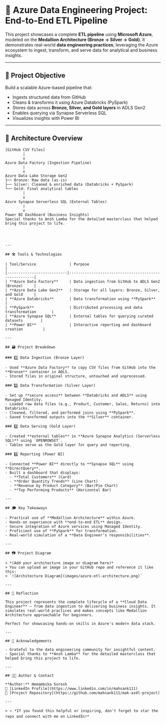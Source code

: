 # 🧩 Azure Data Engineering Project: End-to-End ETL Pipeline

This project showcases a complete **ETL pipeline** using **Microsoft Azure**, modeled on the **Medallion Architecture (Bronze → Silver → Gold)**. It demonstrates real-world **data engineering practices**, leveraging the Azure ecosystem to ingest, transform, and serve data for analytical and business insights.

---

## 🎯 Project Objective

Build a scalable Azure-based pipeline that:

- Ingests structured data from GitHub
- Cleans & transforms it using Azure Databricks (PySpark)
- Stores data across **Bronze, Silver, and Gold layers** in ADLS Gen2
- Enables querying via Synapse Serverless SQL
- Visualizes insights with Power BI

---

## 🧬 Architecture Overview

```plaintext
[GitHub CSV Files]
        |
        v
Azure Data Factory (Ingestion Pipeline)
        |
        v
Azure Data Lake Storage Gen2
├── Bronze: Raw data (as-is)
├── Silver: Cleaned & enriched data (Databricks + PySpark)
└── Gold: Final analytical tables
        |
        v
Azure Synapse Serverless SQL (External Tables)
        |
        v
Power BI Dashboard (Business Insights)
Special thanks to Ansh Lamba for the detailed masterclass that helped bring this project to life.




---

## 🛠️ Tools & Technologies

| Tool/Service               | Purpose                                              |
|---------------------------|------------------------------------------------------|
| **Azure Data Factory**     | Data ingestion from GitHub to ADLS Gen2 (Bronze)     |
| **Azure Data Lake Gen2**   | Storage for all layers: Bronze, Silver, and Gold     |
| **Azure Databricks**       | Data transformation using **PySpark**                |
| **PySpark**                | Distributed processing and data transformation       |
| **Azure Synapse SQL**      | External tables for querying curated datasets        |
| **Power BI**               | Interactive reporting and dashboard creation         |

---

## 🗃️ Project Breakdown

### 1️⃣ Data Ingestion (Bronze Layer)

- Used **Azure Data Factory** to copy CSV files from GitHub into the **Bronze** container in ADLS.
- Stored files in original structure, untouched and unprocessed.

### 2️⃣ Data Transformation (Silver Layer)

- Set up **secure access** between **Databricks and ADLS** using Managed Identity.
- Loaded raw data files (e.g., Product, Customer, Sales, Returns) into Databricks.
- Cleaned, filtered, and performed joins using **PySpark**.
- Saved transformed outputs into the **Silver** container.

### 3️⃣ Data Serving (Gold Layer)

- Created **external tables** in **Azure Synapse Analytics (Serverless SQL)** using `OPENROWSET`.
- Tables serve as the Gold layer for query and reporting.

### 4️⃣ Reporting (Power BI)

- Connected **Power BI** directly to **Synapse SQL** using **DirectQuery**.
- Built a dashboard that displays:
  - **Total Customers** (Card)
  - **Order Quantity Trends** (Line Chart)
  - **Revenue by Product Category** (Bar/Pie Chart)
  - **Top Performing Products** (Horizontal Bar)

---

## 🎓 Key Takeaways

- Practical use of **Medallion Architecture** within Azure.
- Hands-on experience with **end-to-end ETL** design.
- Secure integration of Azure services using Managed Identity.
- Proficient use of **PySpark** for transformation.
- Real-world simulation of a **Data Engineer’s responsibilities**.

---

## 📷 Project Diagram

> *(Add your architecture image or diagram here)*  
> You can upload an image in your GitHub repo and reference it like this:  
> `![Architecture Diagram](images/azure-etl-architecture.png)`

---

## 🌟 Reflection

This project represents the complete lifecycle of a **Cloud Data Engineer** — from data ingestion to delivering business insights. It simulates real-world practices and makes concepts like Medallion Architecture approachable for beginners.

Perfect for showcasing hands-on skills in Azure's modern data stack.

---

## 🤝 Acknowledgements

- Grateful to the data engineering community for insightful content.
- Special thanks to **Ansh Lamba** for the detailed masterclass that helped bring this project to life.

---

## 👨‍💻 Author & Contact

**Author:** Hemambika Suresh  
🔗 [LinkedIn Profile](https://www.linkedin.com/in/mahsank111)  
📂 [Project Repository](https://github.com/mahsank111/mak-azdl-project)

---

> ⭐ *If you found this helpful or inspiring, don't forget to star the repo and connect with me on LinkedIn!*

